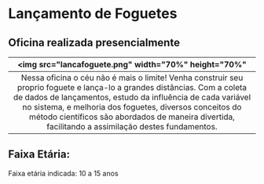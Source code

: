 # Lançamento de Foguetes

## Oficina realizada presencialmente

|<img src="lancafoguete.png" width="70%" height="70%"|
|:-------------:|
|Nessa oficina o céu não é mais o limite! Venha construir seu proprio foguete e lança-lo a grandes distâncias. Com a coleta de dados de lançamentos, estudo da influência de cada variável no sistema, e melhoria dos foguetes, diversos conceitos do método científicos são abordados de maneira divertida, facilitando a assimilação destes fundamentos.|


## Faixa Etária:

Faixa etária indicada: 10 a 15 anos

